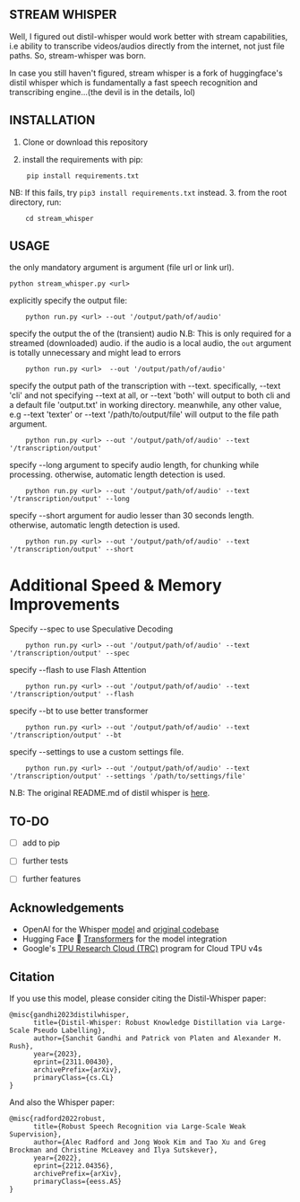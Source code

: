 
## STREAM WHISPER

Well, I figured out distil-whisper would work better with stream capabilities, i.e ability to transcribe videos/audios directly from the internet, not just file paths. So, stream-whisper was born.

In case you still haven't figured, stream whisper is a fork of huggingface's distil whisper which is fundamentally a fast speech recognition and transcribing engine...(the devil is in the details, lol)

## INSTALLATION

1. Clone or download this repository
2. install the requirements with pip:

   
		pip install requirements.txt
 NB: If this fails, try `pip3 install requirements.txt` instead.
3. from the root directory, run:

        cd stream_whisper
   
## USAGE
the only mandatory argument is  <url> argument (file url or link url).

    python stream_whisper.py <url>
  
explicitly specify the output file:

		python run.py <url> --out '/output/path/of/audio'

specify the output the of the (transient) audio
N.B: This is only required for a streamed (downloaded) audio. if the audio is a local audio, the `out` argument is totally unnecessary and might lead to errors
  
		python run.py <url>  --out '/output/path/of/audio'

specify the output path of the transcription with --text. specifically, --text 'cli' and not specifying --text at all, or --text 'both' will output to both cli and a default file 'output.txt' in working directory.
meanwhile, any other value, e.g --text 'texter' or --text '/path/to/output/file' will output to the file path argument.

		python run.py <url> --out '/output/path/of/audio' --text '/transcription/output'

specify --long argument to specify audio length, for chunking while processing. otherwise, automatic length detection is used.

		python run.py <url> --out '/output/path/of/audio' --text '/transcription/output' --long

specify --short argument for audio lesser than 30 seconds length. otherwise, automatic length detection is used.
  
		python run.py <url> --out '/output/path/of/audio' --text '/transcription/output' --short

# Additional Speed & Memory Improvements

Specify --spec to use Speculative Decoding
  
		python run.py <url> --out '/output/path/of/audio' --text '/transcription/output' --spec

specify --flash to use Flash Attention

		python run.py <url> --out '/output/path/of/audio' --text '/transcription/output' --flash

specify --bt to use better transformer

		python run.py <url> --out '/output/path/of/audio' --text '/transcription/output' --bt

specify --settings to use a custom settings file.

		python run.py <url> --out '/output/path/of/audio' --text '/transcription/output' --settings '/path/to/settings/file'

N.B: The original README.md of distil whisper is [here](Original-README.md).


## TO-DO
- [ ] add to pip
- [ ] further tests
- [ ] further features



## Acknowledgements
* OpenAI for the Whisper [model](https://huggingface.co/openai/whisper-large-v2) and [original codebase](https://github.com/openai/whisper)
* Hugging Face 🤗 [Transformers](https://github.com/huggingface/transformers) for the model integration
* Google's [TPU Research Cloud (TRC)](https://sites.research.google/trc/about/) program for Cloud TPU v4s

## Citation

If you use this model, please consider citing the Distil-Whisper paper:
```
@misc{gandhi2023distilwhisper,
      title={Distil-Whisper: Robust Knowledge Distillation via Large-Scale Pseudo Labelling}, 
      author={Sanchit Gandhi and Patrick von Platen and Alexander M. Rush},
      year={2023},
      eprint={2311.00430},
      archivePrefix={arXiv},
      primaryClass={cs.CL}
}
```

And also the Whisper paper:
```
@misc{radford2022robust,
      title={Robust Speech Recognition via Large-Scale Weak Supervision}, 
      author={Alec Radford and Jong Wook Kim and Tao Xu and Greg Brockman and Christine McLeavey and Ilya Sutskever},
      year={2022},
      eprint={2212.04356},
      archivePrefix={arXiv},
      primaryClass={eess.AS}
}
```


